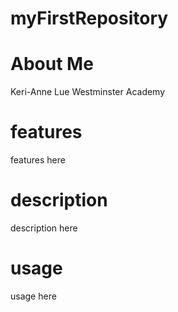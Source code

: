 # myFirstRepository

# About Me
Keri-Anne Lue
Westminster Academy
# features
features here 
# description
description here
# usage
usage here
